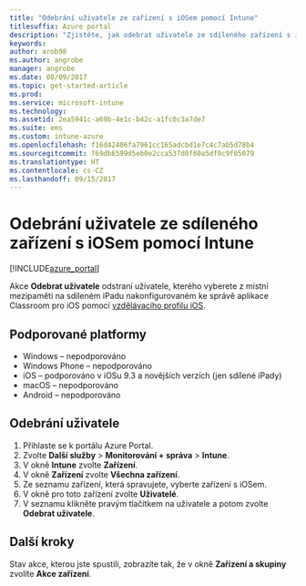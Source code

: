 ```yaml
---
title: "Odebrání uživatele ze zařízení s iOSem pomocí Intune"
titlesuffix: Azure portal
description: "Zjistěte, jak odebrat uživatele ze sdíleného zařízení s iOSem pomocí Intune."
keywords: 
author: arob98
ms.author: angrobe
manager: angrobe
ms.date: 08/09/2017
ms.topic: get-started-article
ms.prod: 
ms.service: microsoft-intune
ms.technology: 
ms.assetid: 2ea5941c-a69b-4e1c-b42c-a1fc0c3a7de7
ms.suite: ems
ms.custom: intune-azure
ms.openlocfilehash: f16d42406fa7961cc165adcbd1e7c4c7ab5d78b4
ms.sourcegitcommit: 769db6599d5eb0e2cca537d0f60a5df9c9f05079
ms.translationtype: HT
ms.contentlocale: cs-CZ
ms.lasthandoff: 09/15/2017
---
```

# <a name="remove-a-user-from-a-shared-ios-device-with-intune"></a>Odebrání uživatele ze sdíleného zařízení s iOSem pomocí Intune


[!INCLUDE[azure_portal](./includes/azure_portal.md)]

Akce **Odebrat uživatele** odstraní uživatele, kterého vyberete z místní mezipaměti na sdíleném iPadu nakonfigurovaném ke správě aplikace Classroom pro iOS pomocí [vzdělávacího profilu iOS](education-settings-configure-ios.md). 

## <a name="supported-platforms"></a>Podporované platformy

- Windows – nepodporováno
- Windows Phone – nepodporováno
- iOS – podporováno v iOSu 9.3 a novějších verzích (jen sdílené iPady)
- macOS – nepodporováno
- Android – nepodporováno

## <a name="how-to-remove-a-user"></a>Odebrání uživatele

1. Přihlaste se k portálu Azure Portal.
2. Zvolte **Další služby** > **Monitorování + správa** > **Intune**.
3. V okně **Intune** zvolte **Zařízení**.
4. V okně **Zařízení** zvolte **Všechna zařízení**.
5. Ze seznamu zařízení, která spravujete, vyberte zařízení s iOSem.
6. V okně pro toto zařízení zvolte **Uživatelé**.
7. V seznamu klikněte pravým tlačítkem na uživatele a potom zvolte **Odebrat uživatele**.

## <a name="next-steps"></a>Další kroky

Stav akce, kterou jste spustili, zobrazíte tak, že v okně **Zařízení a skupiny** zvolíte **Akce zařízení**.
